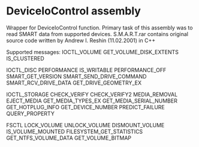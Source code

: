 DeviceIoControl assembly
===============

Wrapper for DeviceIoControl function. Primary task of this assembly was to read SMART data from supported devices.
S.M.A.R.T.rar contains original source code written by Andrew I. Reshin (11.02.2001) in C++

Supported messages:
IOCTL_VOLUME
    GET_VOLUME_DISK_EXTENTS
    IS_CLUSTERED
    
IOCTL_DISC
    PERFORMANCE
    IS_WRITABLE
    PERFORMANCE_OFF
    SMART_GET_VERSION
    SMART_SEND_DRIVE_COMMAND
    SMART_RCV_DRIVE_DATA
    GET_DRIVE_GEOMETRY_EX

IOCTL_STORAGE
    CHECK_VERIFY
    CHECK_VERIFY2
    MEDIA_REMOVAL
    EJECT_MEDIA
    GET_MEDIA_TYPES_EX
    GET_MEDIA_SERIAL_NUMBER
    GET_HOTPLUG_INFO
    GET_DEVICE_NUMBER
    PREDICT_FAILURE
    QUERY_PROPERTY

FSCTL
    LOCK_VOLUME
    UNLOCK_VOLUME
    DISMOUNT_VOLUME
    IS_VOLUME_MOUNTED
    FILESYSTEM_GET_STATISTICS
    GET_NTFS_VOLUME_DATA
    GET_VOLUME_BITMAP
